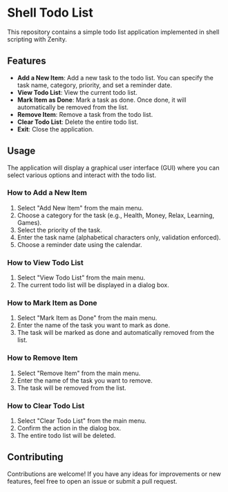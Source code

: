 # Shell Todo List

This repository contains a simple todo list application implemented in shell scripting with Zenity.

## Features

- **Add a New Item**: Add a new task to the todo list. You can specify the task name, category, priority, and set a reminder date.
- **View Todo List**: View the current todo list.
- **Mark Item as Done**: Mark a task as done. Once done, it will automatically be removed from the list.
- **Remove Item**: Remove a task from the todo list.
- **Clear Todo List**: Delete the entire todo list.
- **Exit**: Close the application.

## Usage

The application will display a graphical user interface (GUI) where you can select various options and interact with the todo list.

### How to Add a New Item

1. Select "Add New Item" from the main menu.
2. Choose a category for the task (e.g., Health, Money, Relax, Learning, Games).
3. Select the priority of the task.
4. Enter the task name (alphabetical characters only, validation enforced).
5. Choose a reminder date using the calendar.

### How to View Todo List

1. Select "View Todo List" from the main menu.
2. The current todo list will be displayed in a dialog box.

### How to Mark Item as Done

1. Select "Mark Item as Done" from the main menu.
2. Enter the name of the task you want to mark as done.
3. The task will be marked as done and automatically removed from the list.

### How to Remove Item

1. Select "Remove Item" from the main menu.
2. Enter the name of the task you want to remove.
3. The task will be removed from the list.

### How to Clear Todo List

1. Select "Clear Todo List" from the main menu.
2. Confirm the action in the dialog box.
3. The entire todo list will be deleted.

## Contributing

Contributions are welcome! If you have any ideas for improvements or new features, feel free to open an issue or submit a pull request.

